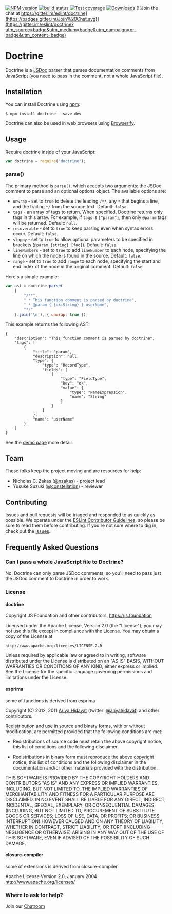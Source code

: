 [![NPM version][npm-image]][npm-url]
[![build status][travis-image]][travis-url]
[![Test coverage][coveralls-image]][coveralls-url]
[![Downloads][downloads-image]][downloads-url]
[![Join the chat at https://gitter.im/eslint/doctrine](https://badges.gitter.im/Join%20Chat.svg)](https://gitter.im/eslint/doctrine?utm_source=badge&utm_medium=badge&utm_campaign=pr-badge&utm_content=badge)

# Doctrine

Doctrine is a [JSDoc](http://usejsdoc.org) parser that parses documentation comments from JavaScript (you need to pass in the comment, not a whole JavaScript file).

## Installation

You can install Doctrine using [npm](https://npmjs.com):

```
$ npm install doctrine --save-dev
```

Doctrine can also be used in web browsers using [Browserify](http://browserify.org).

## Usage

Require doctrine inside of your JavaScript:

```js
var doctrine = require("doctrine");
```

### parse()

The primary method is `parse()`, which accepts two arguments: the JSDoc comment to parse and an optional options object. The available options are:

* `unwrap` - set to `true` to delete the leading `/**`, any `*` that begins a line, and the trailing `*/` from the source text. Default: `false`.
* `tags` - an array of tags to return. When specified, Doctrine returns only tags in this array. For example, if `tags` is `["param"]`, then only `@param` tags will be returned. Default: `null`.
* `recoverable` - set to `true` to keep parsing even when syntax errors occur. Default: `false`.
* `sloppy` - set to `true` to allow optional parameters to be specified in brackets (`@param {string} [foo]`). Default: `false`.
* `lineNumbers` - set to `true` to add `lineNumber` to each node, specifying the line on which the node is found in the source. Default: `false`.
* `range` - set to `true` to add `range` to each node, specifying the start and end index of the node in the original comment. Default: `false`.

Here's a simple example:

```js
var ast = doctrine.parse(
    [
        "/**",
        " * This function comment is parsed by doctrine",
        " * @param { {ok:String} } userName",
        "*/"
    ].join('\n'), { unwrap: true });
```

This example returns the following AST:

    {
        "description": "This function comment is parsed by doctrine",
        "tags": [
            {
                "title": "param",
                "description": null,
                "type": {
                    "type": "RecordType",
                    "fields": [
                        {
                            "type": "FieldType",
                            "key": "ok",
                            "value": {
                                "type": "NameExpression",
                                "name": "String"
                            }
                        }
                    ]
                },
                "name": "userName"
            }
        ]
    }

See the [demo page](http://eslint.org/doctrine/demo/) more detail.

## Team

These folks keep the project moving and are resources for help:

* Nicholas C. Zakas ([@nzakas](https://github.com/nzakas)) - project lead
* Yusuke Suzuki ([@constellation](https://github.com/constellation)) - reviewer

## Contributing

Issues and pull requests will be triaged and responded to as quickly as possible. We operate under the [ESLint Contributor Guidelines](http://eslint.org/docs/developer-guide/contributing), so please be sure to read them before contributing. If you're not sure where to dig in, check out the [issues](https://github.com/eslint/doctrine/issues).

## Frequently Asked Questions

### Can I pass a whole JavaScript file to Doctrine?

No. Doctrine can only parse JSDoc comments, so you'll need to pass just the JSDoc comment to Doctrine in order to work.


### License

#### doctrine

Copyright JS Foundation and other contributors, https://js.foundation

Licensed under the Apache License, Version 2.0 (the "License");
you may not use this file except in compliance with the License.
You may obtain a copy of the License at

    http://www.apache.org/licenses/LICENSE-2.0

Unless required by applicable law or agreed to in writing, software
distributed under the License is distributed on an "AS IS" BASIS,
WITHOUT WARRANTIES OR CONDITIONS OF ANY KIND, either express or implied.
See the License for the specific language governing permissions and
limitations under the License.

#### esprima

some of functions is derived from esprima

Copyright (C) 2012, 2011 [Ariya Hidayat](http://ariya.ofilabs.com/about)
 (twitter: [@ariyahidayat](http://twitter.com/ariyahidayat)) and other contributors.

Redistribution and use in source and binary forms, with or without
modification, are permitted provided that the following conditions are met:

  * Redistributions of source code must retain the above copyright
    notice, this list of conditions and the following disclaimer.

  * Redistributions in binary form must reproduce the above copyright
    notice, this list of conditions and the following disclaimer in the
    documentation and/or other materials provided with the distribution.

THIS SOFTWARE IS PROVIDED BY THE COPYRIGHT HOLDERS AND CONTRIBUTORS "AS IS"
AND ANY EXPRESS OR IMPLIED WARRANTIES, INCLUDING, BUT NOT LIMITED TO, THE
IMPLIED WARRANTIES OF MERCHANTABILITY AND FITNESS FOR A PARTICULAR PURPOSE
ARE DISCLAIMED. IN NO EVENT SHALL <COPYRIGHT HOLDER> BE LIABLE FOR ANY
DIRECT, INDIRECT, INCIDENTAL, SPECIAL, EXEMPLARY, OR CONSEQUENTIAL DAMAGES
(INCLUDING, BUT NOT LIMITED TO, PROCUREMENT OF SUBSTITUTE GOODS OR SERVICES;
LOSS OF USE, DATA, OR PROFITS; OR BUSINESS INTERRUPTION) HOWEVER CAUSED AND
ON ANY THEORY OF LIABILITY, WHETHER IN CONTRACT, STRICT LIABILITY, OR TORT
(INCLUDING NEGLIGENCE OR OTHERWISE) ARISING IN ANY WAY OUT OF THE USE OF
THIS SOFTWARE, EVEN IF ADVISED OF THE POSSIBILITY OF SUCH DAMAGE.


#### closure-compiler

some of extensions is derived from closure-compiler

Apache License
Version 2.0, January 2004
http://www.apache.org/licenses/


### Where to ask for help?

Join our [Chatroom](https://gitter.im/eslint/doctrine)

[npm-image]: https://img.shields.io/npm/v/doctrine.svg?style=flat-square
[npm-url]: https://www.npmjs.com/package/doctrine
[travis-image]: https://img.shields.io/travis/eslint/doctrine/master.svg?style=flat-square
[travis-url]: https://travis-ci.org/eslint/doctrine
[coveralls-image]: https://img.shields.io/coveralls/eslint/doctrine/master.svg?style=flat-square
[coveralls-url]: https://coveralls.io/r/eslint/doctrine?branch=master
[downloads-image]: http://img.shields.io/npm/dm/doctrine.svg?style=flat-square
[downloads-url]: https://www.npmjs.com/package/doctrine
